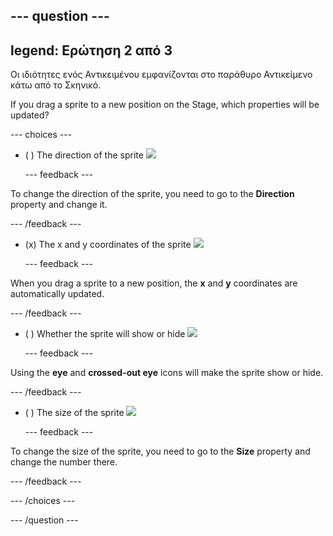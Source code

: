 --- question ---
---
legend: Ερώτηση 2 από 3
---

Οι ιδιότητες ενός Αντικειμένου εμφανίζονται στο παράθυρο Αντικείμενο κάτω από το Σκηνικό.

If you drag a sprite to a new position on the Stage, which properties will be updated?

--- choices ---

- ( ) The direction of the sprite ![](images/direction.png)

  --- feedback ---

To change the direction of the sprite, you need to go to the **Direction** property and change it.

  --- /feedback ---

- (x) The x and y coordinates of the sprite ![](images/coordinates.png)

  --- feedback ---

When you drag a sprite to a new position, the **x** and **y** coordinates are automatically updated.

  --- /feedback ---

- ( ) Whether the sprite will show or hide ![](images/visibility.png)

  --- feedback ---

Using the **eye** and **crossed-out eye** icons will make the sprite show or hide.

  --- /feedback ---

- ( ) The size of the sprite ![](images/size.png)

  --- feedback ---

To change the size of the sprite, you need to go to the **Size** property and change the number there.

  --- /feedback ---

--- /choices ---

--- /question ---
